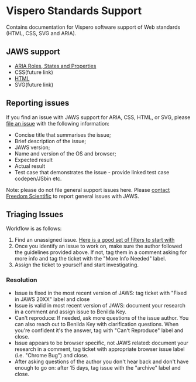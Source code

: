 # Vispero Standards Support
Contains documentation for Vispero software support of Web standards (HTML, CSS, SVG and ARIA).

## JAWS support
* [ARIA Roles, States and Properties](aria.html)
* CSS(future link)
* [HTML](html.html)
* SVG(future link)

## Reporting issues

If you find an issue with JAWS support for ARIA, CSS, HTML, or SVG, please [file an issue](https://github.com/FreedomScientific/VFO-standards-support/issues?q=is%3Aopen) with the following information:
* Concise title that summarises the issue;
* Brief description of the issue;
* JAWS version;
* Name and version of the OS and browser;
* Expected result
* Actual result
* Test case that demonstrates the issue - provide linked test case codepen/JSbin etc.

Note: please do not file general support issues here. Please [contact Freedom Scientific](https://www.freedomscientific.com/About/ContactUs) to report general issues with JAWS.

## Triaging Issues

Workflow is as follows:

1. Find an unassigned issue. [Here is a good set of filters to start with](https://github.com/FreedomScientific/VFO-standards-support/issues?q=is%3Aissue+is%3Aopen+sort%3Acreated-asc+-label%3Abug+-label%3Aarchive+no%3Aassignee+-label%3A%22Not+a+JAWS+bug%22+-label%3A%22Feature+Request%22+-label%3A%22JAWS+bug+filed%22)
2. Once you identify an issue to work on, make sure the author followed the guidelines provided above. If not, tag them in a comment asking for more info and tag the ticket with the "More Info Needed" label.
3. Assign the ticket to yourself and start investigating.

### Resolution

* Issue is fixed in the most recent version of JAWS: tag ticket with "Fixed in JAWS 20XX" label and close
* Issue is valid in most recent version of JAWS: document your research in a comment and assign issue to Benilda Key.
* Can't reproduce: If needed, ask more questions of the issue author. You can also reach out to Benilda Key with clarification questions. When you're confident it's the answer, tag with "Can't Reproduce" label and close.
* Issue appears to be browser specific, not JAWS related: document your research in a comment, tag ticket with appropriate browser issue label (i.e. "Chrome Bug") and close.
* After asking questions of the author you don't hear back and don't have enough to go on: after 15 days, tag issue with the "archive" label and close.

